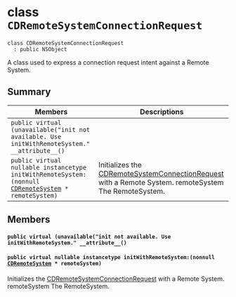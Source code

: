 # class `CDRemoteSystemConnectionRequest` 

```
class CDRemoteSystemConnectionRequest
  : public NSObject
```  

A class used to express a connection request intent against a Remote System.



## Summary

 Members                        | Descriptions                                
--------------------------------|---------------------------------------------
`public virtual (unavailable("init not available. Use initWithRemoteSystem." __attribute__()` | 
`public virtual nullable instancetype initWithRemoteSystem:(nonnull `[`CDRemoteSystem`](#interface_c_d_remote_system)` * remoteSystem)` | Initializes the [CDRemoteSystemConnectionRequest](#interface_c_d_remote_system_connection_request) with a Remote System.  remoteSystem The RemoteSystem.

## Members

#### `public virtual (unavailable("init not available. Use initWithRemoteSystem." __attribute__()` 





#### `public virtual nullable instancetype initWithRemoteSystem:(nonnull `[`CDRemoteSystem`](#interface_c_d_remote_system)` * remoteSystem)` 

Initializes the [CDRemoteSystemConnectionRequest](#interface_c_d_remote_system_connection_request) with a Remote System.  remoteSystem The RemoteSystem.